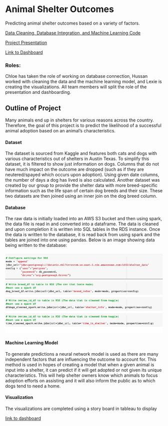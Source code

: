 # Animal Shelter Outcomes
Predicting animal shelter outcomes based on a variety of factors.

[Data Cleaning, Database Integration, and Machine Learning Code](https://colab.research.google.com/drive/1Un2MgIWUsBedLOZDFTpyvPWIyqe16Unh?usp=sharing)

[Project Presentation](https://docs.google.com/presentation/d/1a7zfN7VgvrSrF3aFa70R0-m_T7dB8SmHga_wAXInP_U/edit?usp=sharing)


[Link to Dashboard](https://public.tableau.com/app/profile/lexie.walla/viz/FinalProject-AnimalShelterOutcomes/Story1?publish=yes "Link to Dashboard")

### Roles: 
Chloe has taken the role of working on database connection, Hussan worked with cleaning the data and the machine learning model, and Lexie is creating the visualizations. All team members will split the role of the presentation and dashboarding. 

## Outline of Project 
Many animals end up in shelters for various reasons across the country. Therefore, the goal of this project is to predict the likelihood of a successful animal adoption based on an animal’s characteristics. 

#### Dataset
The dataset is sourced from Kaggle and features both cats and dogs with various characteristics out of shelters in Austin Texas. To simplify this dataset, it is filtered to show just information on dogs. Columns that do not have much impact on the outcome are dropped (such as if they are neutered/spayed which occurs upon adoption). Using given date columns, the number of days a dog has lived is also calculated. Another dataset was created by our group to provide the shelter data with more breed-specific information such as the life span of certain dog breeds and their size. These two datasets are then joined using an inner join on the dog breed column.

#### Database
The raw data is initially loaded into an AWS S3 bucket and then using spark, the data file is read in and converted into a dataframe. The data is cleaned and upon completion it is written into SQL tables in the RDS instance. Once the data is written to the database, it is read back from using spark and the tables are joined into one using pandas. Below is an image showing data being written to the database:

![Database.png](Images/Database.png)

#### Machine Learning Model 
To generate predictions a neural network model is used as there are many independent factors that are influencing the outcome to account for. This method is used in hopes of creating a model that when a given animal is input into a shelter, it can predict if it will get adopted or not given its unique characteristics. This will help shelter owners know which animals to focus adoption efforts on assisting and it will also inform the public as to which dogs tend to need a home. 

#### Visualization
The visualizations are completed using a story board in tableau to display 

[link to dashboard](https://public.tableau.com/app/profile/lexie.walla/viz/FinalProject-AnimalShelterOutcomes/Story1?publish=yes "Link to Dashboard")
